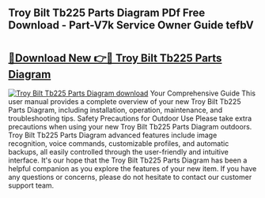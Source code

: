 ## Troy Bilt Tb225 Parts Diagram PDf Free Download - Part-V7k Service Owner Guide tefbV

# <h2><a href="http://dfnb3m.blite.top/?on=Troy+Bilt+Tb225+Parts+Diagram">🔗Download New 👉🔴 Troy Bilt Tb225 Parts Diagram</a></h2>

[![Troy Bilt Tb225 Parts Diagram download](https://i.imgur.com/lujVjoI.png)](http://dfnb3m.blite.top/?on=Troy+Bilt+Tb225+Parts+Diagram)
Your Comprehensive Guide This user manual provides a complete overview of your new Troy Bilt Tb225 Parts Diagram, including installation, operation, maintenance, and troubleshooting tips. Safety Precautions for Outdoor Use Please take extra precautions when using your new Troy Bilt Tb225 Parts Diagram outdoors. Troy Bilt Tb225 Parts Diagram advanced features include image recognition, voice commands, customizable profiles, and automatic backups, all easily controlled through the user-friendly and intuitive interface. It's our hope that the Troy Bilt Tb225 Parts Diagram has been a helpful companion as you explore the features of your new item. If you have any questions or concerns, please do not hesitate to contact our customer support team.
